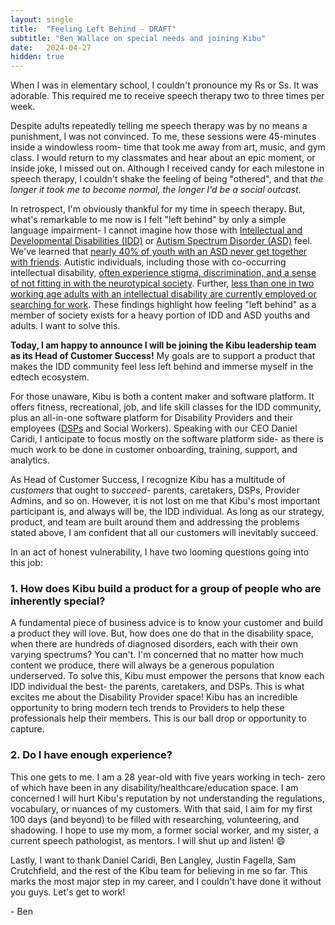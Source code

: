 ```yaml
---
layout: single
title:  "Feeling Left Behind - DRAFT"
subtitle: "Ben Wallace on special needs and joining Kibu"
date:   2024-04-27
hidden: true
---
```


When I was in elementary school, I couldn't pronounce my Rs or Ss. It was adorable. This required me to receive speech therapy two to three times per week.

Despite adults repeatedly telling me speech therapy was by no means a punishment, I was not convinced. To me, these sessions were 45-minutes inside a windowless room- time that took me away from art, music, and gym class. I would return to my classmates and hear about an epic moment, or inside joke, I missed out on. Although I received candy for each milestone in speech therapy, I couldn't shake the feeling of being "othered", and that *the longer it took me to become normal, the longer I'd be a social outcast*.

In retrospect, I'm obviously thankful for my time in speech therapy. But, what's remarkable to me now is I felt "left behind" by only a simple language impairment- I cannot imagine how those with [Intellectual and Developmental Disabilities (IDD)](https://www.nichd.nih.gov/health/topics/idds/conditioninfo) or [Autism Spectrum Disorder (ASD)](https://www.nichd.nih.gov/health/topics/autism) feel. We've learned that [nearly 40% of youth with an ASD never get together with friends](https://arc.net/l/quote/nbrlahwv). Autistic individuals, including those with co-occurring intellectual disability, [often experience stigma, discrimination, and a sense of not fitting in with the neurotypical society](https://arc.net/l/quote/iuhkhoxg). Further, [less than one in two working age adults with an intellectual disability are currently employed or searching for work](https://arc.net/l/quote/narhxmsz). These findings highlight how feeling "left behind" as a member of society exists for a heavy portion of IDD and ASD youths and adults. I want to solve this.

**Today, I am happy to announce I will be joining the Kibu leadership team as its Head of Customer Success!** My goals are to support a product that makes the IDD community feel less left behind and immerse myself in the edtech ecosystem.

For those unaware, Kibu is both a content maker and software platform. It offers fitness, recreational, job, and life skill classes for the IDD community, plus an all-in-one software platform for Disability Providers and their employees ([DSPs](https://www.dol.gov/agencies/odep/program-areas/individuals/DSP) and Social Workers). Speaking with our CEO Daniel Caridi, I anticipate to focus mostly on the software platform side- as there is much work to be done in customer onboarding, training, support, and analytics. 

As Head of Customer Success, I recognize Kibu has a multitude of *customers* that ought to *succeed*- parents, caretakers, DSPs, Provider Admins, and so on. However, it is not lost on me that Kibu's most important participant is, and always will be, the IDD individual. As long as our strategy, product, and team are built around them and addressing the problems stated above, I am confident that all our customers will inevitably succeed.

In an act of honest vulnerability, I have two looming questions going into this job:

### 1. How does Kibu build a product for a group of people who are inherently special?

A fundamental piece of business advice is to know your customer and build a product they will love. But, how does one do that in the disability space, when there are hundreds of diagnosed disorders, each with their own varying spectrums? You can't. I'm concerned that no matter how much content we produce, there will always be a generous population underserved. To solve this, Kibu must empower the persons that know each IDD individual the best- the parents, caretakers, and DSPs. This is what excites me about the Disability Provider space! Kibu has an incredible opportunity to bring modern tech trends to Providers to help these professionals help their members. This is our ball drop or opportunity to capture.

### 2. Do I have enough experience?

This one gets to me. I am a 28 year-old with five years working in tech- zero of which have been in any disability/healthcare/education space. I am concerned I will hurt Kibu's reputation by not understanding the regulations, vocabulary, or nuances of my customers. With that said, I aim for my first 100 days (and beyond) to be filled with researching, volunteering, and shadowing. I hope to use my mom, a former social worker, and my sister, a current speech pathologist, as mentors. I will shut up and listen! 😄

Lastly, I want to thank Daniel Caridi, Ben Langley, Justin Fagella, Sam Crutchfield, and the rest of the Kibu team for believing in me so far. This marks the most major step in my career, and I couldn't have done it without you guys. Let's get to work!

\- Ben